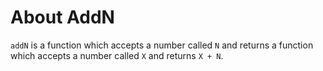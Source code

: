 About AddN
===========
`addN` is a function which accepts a number called `N` and returns a function which accepts a number called `X` and returns `X + N`.

